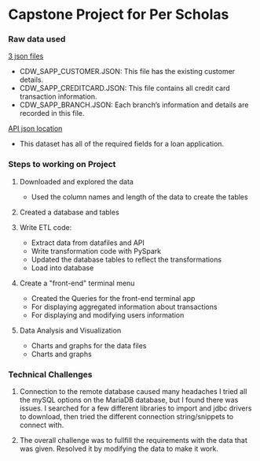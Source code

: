# Capstone Project for Per Scholas

### Raw data used

[3 json files](https://drive.google.com/drive/folders/1J4a2UndLvVWszHAL2VxJeVXyAHm3xYIp?usp=sharing)
   - CDW_SAPP_CUSTOMER.JSON: This file has the existing customer details.
   - CDW_SAPP_CREDITCARD.JSON: This file contains all credit card transaction information.
   - CDW_SAPP_BRANCH.JSON: Each branch’s information and details are recorded in this file. 

[API json location](https://raw.githubusercontent.com/platformps/LoanDataset/main/loan_data.json)
   - This dataset has all of the required fields for a loan application.

### Steps to working on Project

1. Downloaded and explored the data
   - Used the column names and length of the data to create the tables

2. Created a database and tables

3. Write ETL code:
   - Extract data from datafiles and API
   - Write transformation code with PySpark
   - Updated the database tables to reflect the transformations
   - Load into database

4. Create a "front-end" terminal menu
   - Created the Queries for the front-end terminal app
   - For displaying aggregated information about transactions
   - For displaying and modifying users information
   
5. Data Analysis and Visualization
   - Charts and graphs for the data files
   - Charts and graphs  
   

   
   
### Technical Challenges
1. Connection to the remote database caused many headaches I tried all the mySQL options on the MariaDB database, but I found there was issues. I searched for a few different libraries to import and jdbc drivers to download, then tried the different connection string/snippets to connect with.

2. The overall challenge was to fullfill the requirements with the data that was given. Resolved it by modifying the data to make it work.    
